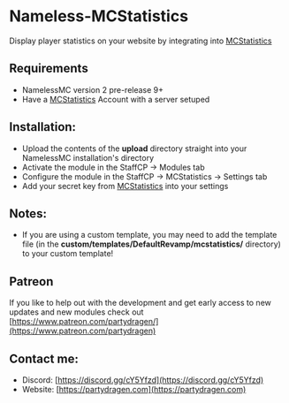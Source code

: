 # Nameless-MCStatistics
Display player statistics on your website by integrating into [MCStatistics](https://mcstatistics.org/)

## Requirements
- NamelessMC version 2 pre-release 9+
- Have a [MCStatistics](https://mcstatistics.org/) Account with a server setuped

## Installation:
- Upload the contents of the **upload** directory straight into your NamelessMC installation's directory
- Activate the module in the StaffCP -> Modules tab
- Configure the module in the StaffCP -> MCStatistics -> Settings tab
- Add your secret key from [MCStatistics](https://mcstatistics.org/) into your settings

## Notes:
- If you are using a custom template, you may need to add the template file (in the **custom/templates/DefaultRevamp/mcstatistics/** directory) to your custom template!

## Patreon
If you like to help out with the development and get early access to new updates and new modules check out [https://www.patreon.com/partydragen/](https://www.patreon.com/partydragen)

## Contact me:
- Discord: [https://discord.gg/cY5Yfzd](https://discord.gg/cY5Yfzd)
- Website: [https://partydragen.com](https://partydragen.com)
